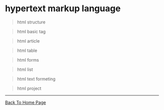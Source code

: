 # hypertext markup language 

>html structure

>html basic tag

>html article

>html table

>html forms

>html list

>html text formeting

>html project 

<hr>
<a href="../">Back To Home Page</a>
